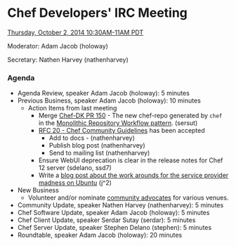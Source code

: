 # Chef Developers' IRC Meeting

[Thursday, October 2, 2014 10:30AM-11AM PDT](http://www.timeanddate.com/worldclock/fixedtime.html?msg=%23chef-hacking+developers%27+meeting&iso=20141002T1330&p1=419&ah=1)

Moderator:  Adam Jacob (holoway)

Secretary:  Nathen Harvey (nathenharvey)

### Agenda
* Agenda Review, speaker Adam Jacob (holoway): 5 minutes
* Previous Business, speaker Adam Jacob (holoway): 10 minutes
  * Action Items from last meeting
    * Merge [Chef-DK PR 150](https://github.com/opscode/chef-dk/pull/150) - The new chef-repo generated by `chef` in the [Monolithic Repository Workflow pattern](https://github.com/opscode/chef-rfc/blob/master/rfc019-chef-workflows.md#monolithic-repository-workflow). (sersut)
    * [RFC 20 - Chef Community Guidelines](https://github.com/opscode/chef-rfc/blob/master/rfc020-community-guidelines.md) has been accepted
      * Add to docs - (nathenharvey)
      * Publish blog post (nathenharvey)
      * Send to mailing list (nathenharvey)
    * Ensure WebUI deprecation is clear in the release notes for Chef 12 server (sdelano, ssd7)
    * Write a [blog post about the work arounds for the service provider madness on Ubuntu](https://www.getchef.com/blog/2014/09/18/chef-where-is-my-ubuntu-14-04-service-support/) (j^2)
* New Business
  * Volunteer and/or nominate [community advocates](https://github.com/opscode/chef-rfc/blob/master/rfc020-community-guidelines.md) for various venues.
* Community Update, speaker Nathen Harvey (nathenharvey): 5 minutes
* Chef Software Update, speaker Adam Jacob (holoway): 5 minutes
* Chef Client Update, speaker Serdar Sutay (serdar): 5 minutes
* Chef Server Update, speaker Stephen Delano (stephen): 5 minutes
* Roundtable, speaker Adam Jacob (holoway): 20 minutes
